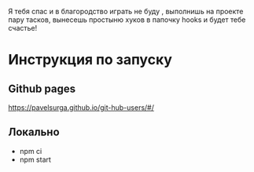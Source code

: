 Я тебя  спас и в благородство играть не буду , выполнишь на проекте пару тасков, вынесешь простыню хуков в папочку hooks  и будет тебе счастье!

# Инструкция по запуску

## Github pages

https://pavelsurga.github.io/git-hub-users/#/

## Локально

- npm ci
- npm start